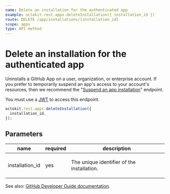 ```yaml
---
name: Delete an installation for the authenticated app
example: octokit.rest.apps.deleteInstallation({ installation_id })
route: DELETE /app/installations/{installation_id}
scope: apps
type: API method
---
```


# Delete an installation for the authenticated app

Uninstalls a GitHub App on a user, organization, or enterprise account. If you prefer to temporarily suspend an app's access to your account's resources, then we recommend the "[Suspend an app installation](https://docs.github.com/rest/apps/apps#suspend-an-app-installation)" endpoint.

You must use a [JWT](https://docs.github.com/apps/building-github-apps/authenticating-with-github-apps/#authenticating-as-a-github-app) to access this endpoint.

```js
octokit.rest.apps.deleteInstallation({
  installation_id,
});
```

## Parameters

<table>
  <thead>
    <tr>
      <th>name</th>
      <th>required</th>
      <th>description</th>
    </tr>
  </thead>
  <tbody>
    <tr><td>installation_id</td><td>yes</td><td>

The unique identifier of the installation.

</td></tr>
  </tbody>
</table>

See also: [GitHub Developer Guide documentation](https://docs.github.com/rest/apps/apps#delete-an-installation-for-the-authenticated-app).
